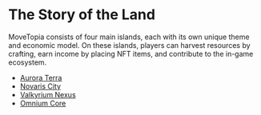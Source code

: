# The Story of the Land

MoveTopia consists of four main islands, each with its own unique theme and economic model. On these islands, players can harvest resources by crafting, earn income by placing NFT items, and contribute to the in-game ecosystem.

- [Aurora Terra​](/Game-Story/The-Story-of-the-Land/Aurora-Terra)
- [​Novaris City​](/Game-Story/The-Story-of-the-Land/Novaris-City)
- [​Valkyrium Nexus​](/Game-Story/The-Story-of-the-Land/Valkyrium-Nexus)
- [​Omnium Core](/Game-Story/The-Story-of-the-Land/Omnium-Core)
